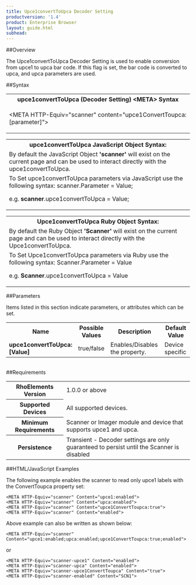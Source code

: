 ```yaml
---
title: Upce1convertToUpca Decoder Setting
productversion: '1.4'
product: Enterprise Browser
layout: guide.html
subhead: 
---
```

##Overview

The Upce1convertToUpca Decoder Setting is used to enable conversion from upce1 to upca bar code. If this flag is set, the bar code is converted to upca, and upca parameters are used.

##Syntax

<table class="re-table"><tr><th class="tableHeading">upce1convertToUpca (Decoder Setting) &lt;META&gt; Syntax
</th></tr><tr><td class="clsSyntaxCells clsOddRow"><p>&lt;META HTTP-Equiv="scanner" content="upce1ConvertToupca:[parameter]"&gt;</p></td></tr></table>
<table class="re-table"><tr><th class="tableHeading">upce1convertToUpca JavaScript Object Syntax:</th></tr><tr><td class="clsSyntaxCells clsOddRow">
By default the JavaScript Object <b>'scanner'</b> will exist on the current page and can be used to interact directly with the upce1convertToUpca.
</td></tr><tr><td class="clsSyntaxCells clsEvenRow">
To Set upce1convertToUpca parameters via JavaScript use the following syntax: scanner.Parameter = Value;
<P />e.g. <b>scanner</b>.upce1convertToUpca = Value;
</td></tr></table>
<table class="re-table"><tr><th class="tableHeading">Upce1convertToUpca Ruby Object Syntax:</th></tr><tr><td class="clsSyntaxCells clsOddRow">
By default the Ruby Object <b>'Scanner'</b> will exist on the current page and can be used to interact directly with the Upce1convertToUpca.
</td></tr><tr><td class="clsSyntaxCells clsEvenRow">
To Set Upce1convertToUpca parameters via Ruby use the following syntax: Scanner.Parameter = Value
<P />e.g. <b>Scanner</b>.upce1convertToUpca = Value
</td></tr></table>



##Parameters


Items listed in this section indicate parameters, or attributes which can be set.
<table class="re-table"><col width="20%" /><col width="20%" /><col width="38%" /><col width="22%" /><tr><th class="tableHeading">Name</th><th class="tableHeading">Possible Values</th><th class="tableHeading">Description</th><th class="tableHeading">Default Value</th></tr><tr><td class="clsSyntaxCells clsOddRow"><b>upce1convertToUpca:[Value]
</b></td><td class="clsSyntaxCells clsOddRow">true/false</td><td class="clsSyntaxCells clsOddRow">Enables/Disables the property.</td><td class="clsSyntaxCells clsOddRow">Device specific</td></tr></table>
<table class="re-table"><col width="78%" /><col width="8%" /><col width="1%" /><col width="5%" /><col width="1%" /><col width="5%" /><col width="2%" /></table>





##Requirements

<table class="re-table"><tr><th class="tableHeading">RhoElements Version</th><td class="clsSyntaxCell clsEvenRow">1.0.0 or above
</td></tr><tr><th class="tableHeading">Supported Devices</th><td class="clsSyntaxCell clsOddRow">All supported devices.</td></tr><tr><th class="tableHeading">Minimum Requirements</th><td class="clsSyntaxCell clsOddRow">Scanner or Imager module and device that supports upce1 and upca.</td></tr><tr><th class="tableHeading">Persistence</th><td class="clsSyntaxCell clsEvenRow">Transient - Decoder settings are only guaranteed to persist until the Scanner is disabled</td></tr></table>


##HTML/JavaScript Examples

The following example enables the scanner to read only upce1 labels with the ConvertToupca property set:

	<META HTTP-Equiv="scanner" Content="upce1:enabled">
	<META HTTP-Equiv="scanner" Content="upca:enabled">
	<META HTTP-Equiv="scanner" Content="upce1ConvertToupca:true">
	<META HTTP-Equiv="scanner" Content="enabled">
	
Above example can also be written as shown below:

	<META HTTP-Equiv="scanner" Content="upce1:enabled;upca:enabled;upce1ConvertToupca:true;enabled">
	
or

	<META HTTP-Equiv="scanner-upce1" Content="enabled">
	<META HTTP-Equiv="scanner-upca" Content="enabled">
	<META HTTP-Equiv="scanner-upce1ConvertToupca" Content="true">
	<META HTTP-Equiv="scanner-enabled" Content="SCN1">
	



